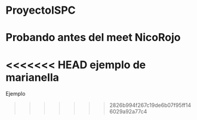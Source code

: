 # ProyectoISPC
# Probando antes del meet NicoRojo
<<<<<<< HEAD
ejemplo de marianella
=======
Ejemplo 
>>>>>>> 2826b994f267c19de6b07f95ff146029a92a77c4
